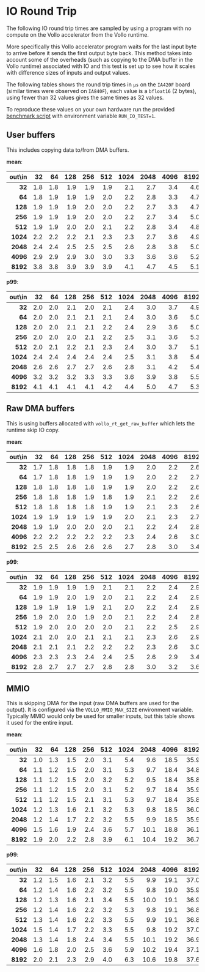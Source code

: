 # IO Round Trip

The following IO round trip times are sampled by using a program with no compute on the
Vollo accelerator from the Vollo runtime.

More specifically this Vollo accelerator program waits for the last input byte to arrive
before it sends the first output byte back. This method takes into account some of the
overheads (such as copying to the DMA buffer in the Vollo runtime) associated with IO
and this test is set up to see how it scales with difference sizes of inputs and output
values.

The following tables shows the round trip times in `μs` on the `IA420F`
board (similar times were observed on `IA840F`), each value is a `bfloat16` (2 bytes),
using fewer than 32 values gives the same times as 32 values.

To reproduce these values on your own hardware run the provided [benchmark
script](running-the-benchmark.md) with environment variable `RUN_IO_TEST=1`.

## User buffers

This includes copying data to/from DMA buffers.

**mean**:

| out\\in  |   32 |   64 |   128 |   256 |   512 |   1024 |   2048 |   4096 |   8192 |
|---------:|-----:|-----:|------:|------:|------:|-------:|-------:|-------:|-------:|
|   **32** |  1.8 |  1.8 |   1.9 |   1.9 |   1.9 |    2.1 |    2.7 |    3.4 |    4.6 |
|   **64** |  1.8 |  1.9 |   1.9 |   1.9 |   2.0 |    2.2 |    2.8 |    3.3 |    4.7 |
|  **128** |  1.9 |  1.9 |   1.9 |   2.0 |   2.0 |    2.2 |    2.7 |    3.3 |    4.7 |
|  **256** |  1.9 |  1.9 |   1.9 |   2.0 |   2.0 |    2.2 |    2.7 |    3.4 |    5.0 |
|  **512** |  1.9 |  1.9 |   2.0 |   2.0 |   2.1 |    2.2 |    2.8 |    3.4 |    4.8 |
| **1024** |  2.2 |  2.2 |   2.2 |   2.1 |   2.3 |    2.3 |    2.7 |    3.6 |    4.9 |
| **2048** |  2.4 |  2.4 |   2.5 |   2.5 |   2.5 |    2.6 |    2.8 |    3.8 |    5.0 |
| **4096** |  2.9 |  2.9 |   2.9 |   3.0 |   3.0 |    3.3 |    3.6 |    3.6 |    5.2 |
| **8192** |  3.8 |  3.8 |   3.9 |   3.9 |   3.9 |    4.1 |    4.7 |    4.5 |    5.1 |

**p99**:

| out\\in  |   32 |   64 |   128 |   256 |   512 |   1024 |   2048 |   4096 |   8192 |
|---------:|-----:|-----:|------:|------:|------:|-------:|-------:|-------:|-------:|
|   **32** |  2.0 |  2.0 |   2.1 |   2.0 |   2.1 |    2.4 |    3.0 |    3.7 |    4.9 |
|   **64** |  2.0 |  2.0 |   2.1 |   2.1 |   2.1 |    2.4 |    3.0 |    3.6 |    5.0 |
|  **128** |  2.0 |  2.0 |   2.1 |   2.1 |   2.2 |    2.4 |    2.9 |    3.6 |    5.0 |
|  **256** |  2.0 |  2.0 |   2.0 |   2.1 |   2.2 |    2.5 |    3.1 |    3.6 |    5.3 |
|  **512** |  2.0 |  2.1 |   2.2 |   2.1 |   2.3 |    2.4 |    3.0 |    3.7 |    5.1 |
| **1024** |  2.4 |  2.4 |   2.4 |   2.4 |   2.4 |    2.5 |    3.1 |    3.8 |    5.4 |
| **2048** |  2.6 |  2.6 |   2.7 |   2.7 |   2.6 |    2.8 |    3.1 |    4.2 |    5.4 |
| **4096** |  3.2 |  3.2 |   3.2 |   3.3 |   3.3 |    3.6 |    3.9 |    3.8 |    5.5 |
| **8192** |  4.1 |  4.1 |   4.1 |   4.1 |   4.2 |    4.4 |    5.0 |    4.7 |    5.3 |

## Raw DMA buffers

This is using buffers allocated with `vollo_rt_get_raw_buffer` which lets the runtime skip IO copy.

**mean**:

| out\\in  |   32 |   64 |   128 |   256 |   512 |   1024 |   2048 |   4096 |   8192 |
|---------:|-----:|-----:|------:|------:|------:|-------:|-------:|-------:|-------:|
|   **32** |  1.7 |  1.8 |   1.8 |   1.8 |   1.9 |    1.9 |    2.0 |    2.2 |    2.6 |
|   **64** |  1.7 |  1.8 |   1.8 |   1.9 |   1.9 |    1.9 |    2.0 |    2.2 |    2.7 |
|  **128** |  1.8 |  1.8 |   1.8 |   1.8 |   1.9 |    1.9 |    2.0 |    2.2 |    2.6 |
|  **256** |  1.8 |  1.8 |   1.8 |   1.9 |   1.8 |    1.9 |    2.1 |    2.2 |    2.6 |
|  **512** |  1.8 |  1.8 |   1.8 |   1.8 |   1.9 |    1.9 |    2.1 |    2.3 |    2.6 |
| **1024** |  1.9 |  1.9 |   1.9 |   1.9 |   1.9 |    2.0 |    2.1 |    2.3 |    2.7 |
| **2048** |  1.9 |  1.9 |   2.0 |   2.0 |   2.0 |    2.1 |    2.2 |    2.4 |    2.8 |
| **4096** |  2.2 |  2.2 |   2.2 |   2.2 |   2.2 |    2.3 |    2.4 |    2.6 |    3.0 |
| **8192** |  2.5 |  2.5 |   2.6 |   2.6 |   2.6 |    2.7 |    2.8 |    3.0 |    3.4 |

**p99**:

| out\\in  |   32 |   64 |   128 |   256 |   512 |   1024 |   2048 |   4096 |   8192 |
|---------:|-----:|-----:|------:|------:|------:|-------:|-------:|-------:|-------:|
|   **32** |  1.9 |  1.9 |   1.9 |   1.9 |   2.1 |    2.1 |    2.2 |    2.4 |    2.9 |
|   **64** |  1.9 |  1.9 |   2.0 |   1.9 |   2.0 |    2.1 |    2.2 |    2.4 |    2.9 |
|  **128** |  1.9 |  1.9 |   1.9 |   1.9 |   2.1 |    2.0 |    2.2 |    2.4 |    2.9 |
|  **256** |  1.9 |  2.0 |   2.0 |   1.9 |   2.0 |    2.1 |    2.2 |    2.4 |    2.8 |
|  **512** |  1.9 |  2.0 |   2.0 |   2.0 |   2.0 |    2.1 |    2.2 |    2.5 |    2.9 |
| **1024** |  2.1 |  2.0 |   2.0 |   2.1 |   2.1 |    2.1 |    2.3 |    2.6 |    2.9 |
| **2048** |  2.1 |  2.1 |   2.1 |   2.2 |   2.2 |    2.2 |    2.3 |    2.6 |    3.0 |
| **4096** |  2.3 |  2.3 |   2.3 |   2.4 |   2.4 |    2.5 |    2.6 |    2.9 |    3.4 |
| **8192** |  2.8 |  2.7 |   2.7 |   2.7 |   2.8 |    2.8 |    3.0 |    3.2 |    3.6 |

## MMIO

This is skipping DMA for the input (raw DMA buffers are used for the output).
It is configured via the `VOLLO_MMIO_MAX_SIZE` environment variable.
Typically MMIO would only be used for smaller inputs, but this table shows it used for the entire input.

**mean**:

| out\\in  |   32 |   64 |   128 |   256 |   512 |   1024 |   2048 |   4096 |   8192 |
|---------:|-----:|-----:|------:|------:|------:|-------:|-------:|-------:|-------:|
|   **32** |  1.0 |  1.3 |   1.5 |   2.0 |   3.1 |    5.4 |    9.6 |   18.5 |   35.9 |
|   **64** |  1.1 |  1.2 |   1.5 |   2.0 |   3.1 |    5.3 |    9.7 |   18.4 |   34.8 |
|  **128** |  1.1 |  1.2 |   1.5 |   2.0 |   3.2 |    5.2 |    9.5 |   18.4 |   35.8 |
|  **256** |  1.1 |  1.2 |   1.5 |   2.0 |   3.1 |    5.2 |    9.7 |   18.4 |   35.9 |
|  **512** |  1.1 |  1.2 |   1.5 |   2.1 |   3.1 |    5.3 |    9.7 |   18.4 |   35.8 |
| **1024** |  1.2 |  1.3 |   1.6 |   2.1 |   3.2 |    5.3 |    9.8 |   18.5 |   36.0 |
| **2048** |  1.2 |  1.4 |   1.7 |   2.2 |   3.2 |    5.5 |    9.9 |   18.5 |   35.9 |
| **4096** |  1.5 |  1.6 |   1.9 |   2.4 |   3.6 |    5.7 |   10.1 |   18.8 |   36.1 |
| **8192** |  1.9 |  2.0 |   2.2 |   2.8 |   3.9 |    6.1 |   10.4 |   19.2 |   36.7 |

**p99**:

| out\\in  |   32 |   64 |   128 |   256 |   512 |   1024 |   2048 |   4096 |   8192 |
|---------:|-----:|-----:|------:|------:|------:|-------:|-------:|-------:|-------:|
|   **32** |  1.2 |  1.5 |   1.6 |   2.1 |   3.2 |    5.5 |    9.9 |   19.1 |   37.0 |
|   **64** |  1.2 |  1.4 |   1.6 |   2.2 |   3.2 |    5.5 |    9.8 |   19.0 |   35.9 |
|  **128** |  1.2 |  1.3 |   1.6 |   2.1 |   3.4 |    5.5 |   10.0 |   19.1 |   36.9 |
|  **256** |  1.2 |  1.4 |   1.6 |   2.2 |   3.2 |    5.3 |    9.8 |   19.1 |   36.8 |
|  **512** |  1.3 |  1.4 |   1.6 |   2.2 |   3.3 |    5.5 |    9.9 |   19.1 |   36.8 |
| **1024** |  1.5 |  1.4 |   1.7 |   2.2 |   3.3 |    5.5 |    9.8 |   19.2 |   37.0 |
| **2048** |  1.3 |  1.4 |   1.8 |   2.4 |   3.4 |    5.5 |   10.1 |   19.2 |   36.9 |
| **4096** |  1.6 |  1.8 |   2.0 |   2.5 |   3.6 |    5.9 |   10.2 |   19.4 |   37.1 |
| **8192** |  2.0 |  2.1 |   2.3 |   2.9 |   4.0 |    6.3 |   10.6 |   19.8 |   37.6 |
